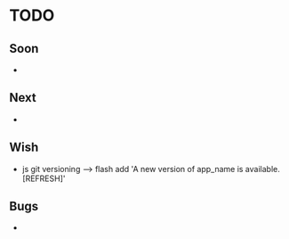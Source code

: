 # TODO

## Soon

-

## Next

-

## Wish

- js git versioning --> flash add 'A new version of app_name is available. [REFRESH]'

## Bugs

-
